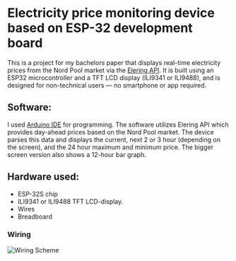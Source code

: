 # Electricity price monitoring device based on ESP-32 development board

This is a project for my bachelors paper that displays real-time electricity prices from the Nord Pool market via the [Elering API](https://dashboard.elering.ee/et/nps/price). 
It is built using an ESP32 microcontroller and a TFT LCD display (ILI9341 or ILI9488), and is designed for non-technical users — no smartphone or app required.

## Software:

I used [Arduino IDE](https://www.arduino.cc/en/software) for programming. The software utilizes Elering API which provides day-ahead prices based on the Nord Pool market. 
The device parses this data and displays the current, next 2 or 3 hour (depending on the screen), and the 24 hour maximum and minimum price. The bigger screen version also shows a 12-hour bar graph.

## Hardware used:
- ESP-32S chip
- ILI9341 or ILI9488 TFT LCD-display.
- Wires
- Breadboard

### Wiring
![Wiring Scheme](/assets/Wiring.png")

